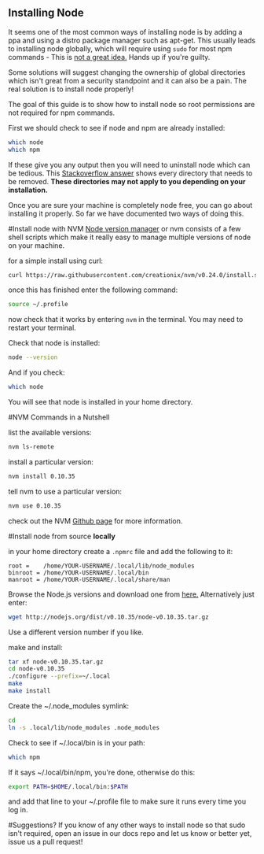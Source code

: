 Installing Node
------------------
It seems one of the most common ways of installing node is by adding a ppa and using a distro package manager such as apt-get. This usually leads to installing node globally, which will require using `sudo` for most npm commands - This is [not a great idea.](http://stackoverflow.com/a/4999441) Hands up if you're guilty.

Some solutions will suggest changing the ownership of global directories which isn't great from a security standpoint and it can also be a pain. The real solution is to install node properly!

The goal of this guide is to show how to install node so root permissions are not required for npm commands.

First we should check to see if node and npm are already installed:
```bash
which node
which npm
```
If these give you any output then you will need to uninstall node which can be tedious. This [Stackoverflow answer](http://stackoverflow.com/a/11178106/1787262) shows every directory that needs to be removed. __These directories may not apply to you depending on your installation.__

Once you are sure your machine is completely node free, you can go about installing it properly.
So far we have documented two ways of doing this.

#Install node with NVM
[Node version manager](https://github.com/creationix/nvm) or nvm consists of a few shell scripts which make it really easy to manage multiple versions of node on your machine.

for a simple install using curl:
```bash
curl https://raw.githubusercontent.com/creationix/nvm/v0.24.0/install.sh | bash
```

once this has finished enter the following command:
```bash
source ~/.profile
```

now check that it works by entering `nvm` in the terminal. You may need to restart your terminal.

Check that node is installed:
```bash
node --version
```

And if you check:
```bash
which node
```

You will see that node is installed in your home directory.

#NVM Commands in a Nutshell

list the available versions:
```bash
nvm ls-remote
```

install a particular version:
```bash
nvm install 0.10.35
```

tell nvm to use a particular version:
```bash
nvm use 0.10.35
```

check out the NVM [Github page](https://github.com/creationix/nvm) for more information.

#Install node from source __locally__

in your home directory create a `.npmrc` file and add the following to it:
```
root =    /home/YOUR-USERNAME/.local/lib/node_modules
binroot = /home/YOUR-USERNAME/.local/bin
manroot = /home/YOUR-USERNAME/.local/share/man
```

Browse the Node.js versions and download one from [here.](http://nodejs.org/dist/) Alternatively just enter:
```bash
wget http://nodejs.org/dist/v0.10.35/node-v0.10.35.tar.gz
```
Use a different version number if you like.

make and install:

```bash
tar xf node-v0.10.35.tar.gz
cd node-v0.10.35
./configure --prefix=~/.local
make
make install
```
Create the ~/.node_modules symlink:
```bash
cd
ln -s .local/lib/node_modules .node_modules
```

Check to see if ~/.local/bin is in your path:
```bash
which npm
```
If it says ~/.local/bin/npm, you're done, otherwise do this:
```bash
export PATH=$HOME/.local/bin:$PATH
```
and add that line to your ~/.profile file to make sure it runs every time you log in.

#Suggestions?
If you know of any other ways to install node so that sudo isn't required, open an issue in our docs repo and let us know or better yet, issue us a pull request!
